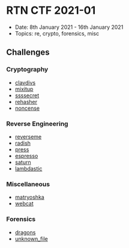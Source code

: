 # RTN CTF 2021-01

- Date: 8th January 2021 - 16th January 2021
- Topics: re, crypto, forensics, misc

## Challenges

### Cryptography

- [clavdivs](./challenges/crypto/clavdivs/README.md)
- [mixitup](./challenges/crypto/mixitup/README.md)
- [ssssecret](./challenges/crypto/ssssecret/README.md)
- [rehasher](./challenges/crypto/rehasher/README.md)
- [noncense](./challenges/crypto/noncense/README.md)

### Reverse Engineering

- [reverseme](./challenges/re/reverseme/README.md)
- [radish](./challenges/re/radish/README.md)
- [press](./challenges/re/press/README.md)
- [espresso](./challenges/re/espresso/README.md)
- [saturn](./challenges/re/saturn/README.md)
- [lambdastic](./challenges/re/lambdastic/README.md)

### Miscellaneous

- [matryoshka](./challenges/misc/matryoshka/README.md)
- [webcat](./challenges/misc/webcat/README.md)

### Forensics

- [dragons](./challenges/misc/dragons/README.md)
- [unknown_file](./challenges/misc/unknown_file/README.md)